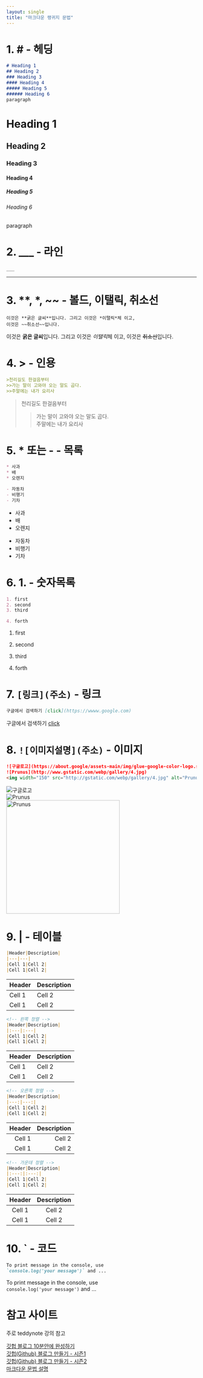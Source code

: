 ```yaml
---   
layout: single 
title: "마크다운 랭귀지 문법"
---   
```

<!-- Heading -->
# 1. # <strong>- 헤딩</strong>
```md
# Heading 1
## Heading 2
### Heading 3
#### Heading 4
##### Heading 5
###### Heading 6
paragraph
```

# Heading 1
## Heading 2
### Heading 3
#### Heading 4
##### Heading 5
###### Heading 6
paragraph

<!-- Line -->
# 2. ___ - 라인
```md
___
```
___
# 3. **, *, ~~ - 볼드, 이탤릭, 취소선
``` 
이것은 **굵은 글씨**입니다. 그리고 이것은 *이탤릭*체 이고,
이것은 ~~취소선~~입니다.
```
이것은 **굵은 글씨**입니다. 그리고 이것은 *이탤릭*체 이고,
이것은 ~~취소선~~입니다.

# 4. > - 인용
```md
>천리길도 한걸음부터
>>가는 말이 고와야 오는 말도 곱다.
>>주말에는 내가 요리사
```
>천리길도 한걸음부터
>>가는 말이 고와야 오는 말도 곱다.   
>>주말에는 내가 요리사

# 5. * 또는 - - 목록
```md
* 사과
* 배
* 오렌지

- 자동차
- 비행기
- 기차
```
* 사과
* 배
* 오렌지

- 자동차
- 비행기
- 기차

# 6. 1. - 숫자목록
```md
1. first
2. second
3. third

4. forth
```
1. first
2. second
3. third

4. forth

# 7. `[링크](주소)` - 링크
```md
구글에서 검색하기 [click](https://wwww.google.com)
```
구글에서 검색하기 [click](https://wwww.google.com)

# 8. `![이미지설명](주소)` - 이미지
```md
![구글로고](https://about.google/assets-main/img/glue-google-color-logo.svg)
![Prunus](http://www.gstatic.com/webp/gallery/4.jpg)
<img width="150" src="http://gstatic.com/webp/gallery/4.jpg" alt="Prunus" title="마크다운은 이미지의 크기를 지정할 수 없으므로, 크기 지정을 위해서는 <img> 태그를 사용해야 합니다.">
```
![구글로고](https://about.google/assets-main/img/glue-google-color-logo.svg)   
![Prunus](http://www.gstatic.com/webp/gallery/4.jpg)   
<img width="300" src="http://gstatic.com/webp/gallery/4.jpg" alt="Prunus" title="마크다운은 이미지의 크기를 지정할 수 없으므로, 크기 지정을 위해서는 <img> 태그를 사용해야 합니다.">

# 9. | - 테이블
```md
|Header|Description|
|---|---|
|Cell 1|Cell 2|
|Cell 1|Cell 2|
```
  
|Header|Description|  
|---|---|  
|Cell 1|Cell 2|  
|Cell 1|Cell 2|    
  
```md
<!-- 왼쪽 정렬 -->
|Header|Description|
|:---|:---|
|Cell 1|Cell 2|
|Cell 1|Cell 2|
```
<!-- 왼쪽 정렬 -->  
|Header|Description|
|:---|:---|
|Cell 1|Cell 2|
|Cell 1|Cell 2|
  
```md
<!-- 오른쪽 정렬 -->
|Header|Description|
|---:|---:|
|Cell 1|Cell 2|
|Cell 1|Cell 2|
```
<!-- 오른쪽 정렬 -->  
|Header|Description|
|---:|---:|
|Cell 1|Cell 2|
|Cell 1|Cell 2|
  

```md
<!-- 가운데 정렬 -->
|Header|Description|
|:---:|:---:|
|Cell 1|Cell 2|
|Cell 1|Cell 2|
```
<!-- 가운데 정렬 -->  
|Header|Description|
|:---:|:---:|
|Cell 1|Cell 2|
|Cell 1|Cell 2|
  
# 10. ` - 코드
```md
To print message in the console, use   
`console.log('your message')` and ...
```
To print message in the console, use   
`console.log('your message')` and ...
    
# 참고 사이트  
주로 teddynote 강의 참고  

[깃헙 블로그 10분안에 완성하기](https://www.youtube.com/watch?v=ACzFIAOsfpM)   
[깃헙(Github) 블로그 만들기 - 시즌1](https://www.youtube.com/playlist?list=PLIMb_GuNnFwfQBZQwD-vCZENL5YLDZekr)   <br>
[깃헙(Github) 블로그 만들기 - 시즌2](https://www.youtube.com/watch?v=p1cdQPw-JME&list=PLIMb_GuNnFwfMm3alTSOmDK4AnpdG7USY&pp=iAQB)   
[마크다운 문법 설명](https://www.heropy.dev/p/B74sNE)   
